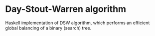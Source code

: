 # Day-Stout-Warren algorithm

Haskell implementation of DSW algorithm, which performs an efficient
global balancing of a binary (search) tree.
